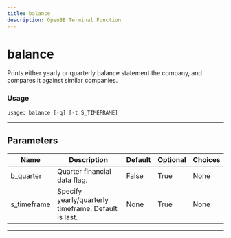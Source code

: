 ```yaml
---
title: balance
description: OpenBB Terminal Function
---
```


# balance

Prints either yearly or quarterly balance statement the company, and compares it against similar companies.

### Usage

```python
usage: balance [-q] [-t S_TIMEFRAME]
```

---

## Parameters

| Name | Description | Default | Optional | Choices |
| ---- | ----------- | ------- | -------- | ------- |
| b_quarter | Quarter financial data flag. | False | True | None |
| s_timeframe | Specify yearly/quarterly timeframe. Default is last. | None | True | None |
---

